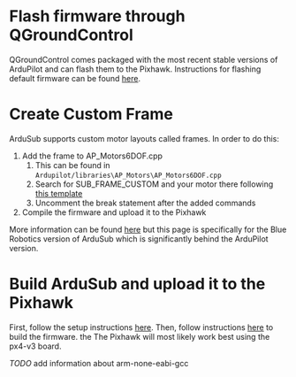 # Flash firmware through QGroundControl
QGroundControl comes packaged with the most recent stable versions of ArduPilot and can flash them to the Pixhawk. 
Instructions for flashing default firmware can be found [here][1].

# Create Custom Frame
ArduSub supports custom motor layouts called frames. In order to do this:
1. Add the frame to AP_Motors6DOF.cpp
   1. This can be found in `Ardupilot/libraries\AP_Motors\AP_Motors6DOF.cpp`
   2. Search for SUB_FRAME_CUSTOM and your motor there following [this template][2]
   3. Uncomment the break statement after the added commands
2. Compile the firmware and upload it to the Pixhawk

More information can be found [here][3] but this page is specifically for the Blue Robotics version of ArduSub which is significantly
behind the ArduPilot version.


# Build ArduSub and upload it to the Pixhawk
First, follow the setup instructions [here][4]. Then, follow instructions [here][5] to build the firmware. the The Pixhawk will most likely work best using the px4-v3 board.

*TODO* add information about arm-none-eabi-gcc

[1]: https://docs.qgroundcontrol.com/en/SetupView/Firmware.html
[2]: https://www.ardusub.com/developers/developers.html#making-a-custom-configuration
[3]: https://www.ardusub.com/developers/developers.html#developers
[4]: http://ardupilot.org/dev/docs/building-setup-linux.html#building-setup-linux
[5]: https://github.com/ArduPilot/ardupilot/blob/master/BUILD.md
